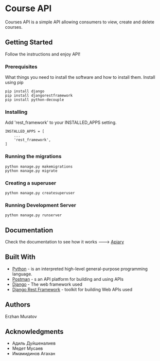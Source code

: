 # Course API

Courses API is a simple API allowing consumers to view, create and delete courses.

## Getting Started

Follow the instructions and enjoy API!

### Prerequisites	

What things you need to install the software and how to install them. Install using pip

```
pip install django
pip install djangorestframework
pip install python-decouple
```

### Installing

Add 'rest_framework' to your INSTALLED_APPS setting.
```
INSTALLED_APPS = [
    ...
    'rest_framework',
]
```
### Running the migrations
```
python manage.py makemigrations
python manage.py migrate
```

### Creating a superuser
```
python manage.py createsuperuser
```

### Running Development Server
```
python manage.py runserver
```

## Documentation

Check the documentation to see how it works ---> [Apiary](https://courseapi7.docs.apiary.io/#reference)

## Built With

* [Python](https://www.python.org) - is an interpreted high-level general-purpose programming language.
* [Postman](https://www.postman.com) - s an API platform for building and using APIs
* [Django](https://docs.djangoproject.com/en/4.0/) - The web framework used
* [Django Rest Framework](https://www.django-rest-framework.org) - toolkit for building Web APIs used

## Authors

Erzhan Muratov


## Acknowledgments

* Адиль Дуйшеналиев
* Медет Мусаев
* Имамидинов Агахан